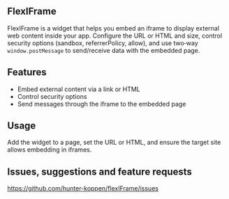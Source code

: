 ## FlexIFrame
FlexIFrame is a widget that helps you embed an iframe to display external web content inside your app. Configure the URL or HTML and size, control security options (sandbox, referrerPolicy, allow), and use two‑way `window.postMessage` to send/receive data with the embedded page.

## Features
- Embed external content via a link or HTML
- Control security options
- Send messages through the iframe to the embedded page

## Usage
Add the widget to a page, set the URL or HTML, and ensure the target site allows embedding in iframes.

## Issues, suggestions and feature requests
https://github.com/hunter-koppen/flexIFrame/issues
